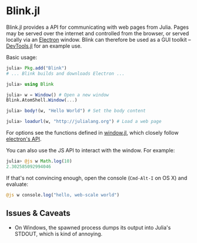 # Blink.jl

Blink.jl provides a API for communicating with web pages from Julia. Pages may be served over the internet and controlled from the browser, or served locally via an [Electron](https://github.com/atom/Electron) window. Blink can therefore be used as a GUI toolkit – [DevTools.jl](https://github.com/JunoLab/DevTools.jl) for an example use.

Basic usage:

```julia
julia> Pkg.add("Blink")
# ... Blink builds and downloads Electron ...

julia> using Blink

julia> w = Window() # Open a new window
Blink.AtomShell.Window(...)

julia> body!(w, "Hello World") # Set the body content

julia> loadurl(w, "http://julialang.org") # Load a web page
```

For options see the functions defined in [window.jl](src/AtomShell/window.jl), which closely follow [electron's API](https://github.com/atom/electron/blob/master/docs/api/browser-window.md).

You can also use the JS API to interact with the window. For example:

```julia
julia> @js w Math.log(10)
2.302585092994046
```

If that's not convincing enough, open the console (`Cmd-Alt-I` on OS X) and evaluate:

```julia
@js w console.log("hello, web-scale world")
```

## Issues & Caveats

* On Windows, the spawned process dumps its output into Julia's STDOUT, which is kind of annoying.

